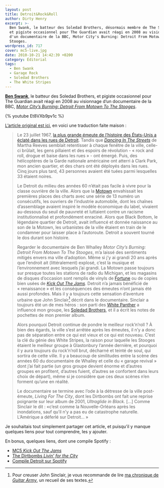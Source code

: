 ```yaml
---
layout: post
title: Detroit&Rock&Roll
author: Dirty Henry
excerpt: >-
  Ben Swank, le batteur des Soledad Brothers, désormais membre de The See See,
  et pigiste occasionnel pour The Guardian avait réagi en 2008 au visionnage
  d'un documentaire de la BBC, Motor City's Burning: Detroit From Motown To The
  Stooges.
wordpress_id: 717
cover: mc5-live.jpg
date: 2010-10-21 14:42:39 +0200
category: Éditorial
tags:
  - Ben Swank
  - Garage Rock
  - Soledad Brothers
  - The White Stripes
---
```


[**Ben Swank**][2], le batteur des Soledad Brothers, et pigiste occasionnel pour
The Guardian avait réagi en 2008 au visionnage d’un documentaire de la BBC,
[_Motor City’s Burning: Detroit From Motown To The Stooges_][3].

{% youtube Et8VXb9pv1c %}

[L’article original est ici][4], en voici une traduction faite maison :

> Le 23 juillet 1967, [la plus grande émeute de l’histoire des États-Unis a
> éclaté dans les rues de Detroit][5]. Tandis que [_Dancing In The Streets_][6]
> de Martha Reeves semblait retentisser à chaque fenêtre de la ville, celle-ci
> brûlait, les gens pillaient et des espoirs de révolution - « rock and roll,
> drogue et baise dans les rues » - ont émergé. Puis, des hélicoptères de la
> Garde nationale américaine ont atterri à Clark Park, mon ancien quartier, et
> des chars ont été déployés dans les rues. Cinq jours plus tard, 43 personnes
> avaient été tuées parmi lesquelles 33 étaient noires.
>
> Le Detroit du milieu des années 60 n’était pas facile à vivre pour la classe
> ouvrière de la ville. Alors que la [Motown][7] envahissait les premières
> places des charts avec une série de 13 numéro un consécutifs, les ouvriers de
> l’industrie automobile, dont les chaînes d’assemblage avaient inspiré le
> modèle économique du label, vivaient au-dessous du seuil de pauvreté et
> luttaient contre un racisme institutionnalisé et profondément enraciné. Alors
> que Black Bottom, le légendaire quartier de Detroit, avait influencé et donnée
> naissance au son de la Motown, les urbanistes de la ville étaient en train de
> le condamner pour laisser place à l’autoroute. Detroit a souvent tourné le dos
> durant son histoire.
>
> Regarder le documentaire de Ben Whalley _Motor City’s Burning: Detroit From
> Motown To The Stooges_, m’a laissé des sentiments mitigés envers ma ville
> d’adoption. Même si j’y ai grandi 20 ans après que l’endroit ait
> (littéralement) explosé, c’est la musique et l’environnement avec lesquels
> j’ai grandi. La Motown passe toujours sur presque toutes les stations de radio
> du Michigan, et les magasins de disques d’occasion sont remplis de vinyls de
> [Fortune][8] ou de copies bien usées de [_Kick Out The Jams_][9]. Detroit n’a
> jamais bénéficié de « renaissance » et les conséquences des émeutes n’ont
> jamais été aussi profondes. Mais il y a toujours cette sensation d’aventure
> urbaine que John Sinclair[^1] décrit dans le documentaire. Sinclair a toujours
> été un de mes héros : son parti des [White Panther][10] a influencé mon
> groupe, les [Soledad Brothers][i215], et il a écrit les notes de pochettes de
> mon premier album.
>
> Alors pourquoi Detroit continue de pondre le meilleur rock’n’roll ? À bien des
> égards, la ville s’est arrêtée après les émeutes, il n’y a donc pas de
> séparation entre ce qui est vieux et ce qui est nouveau. C’est la clé du génie
> des White Stripes, la raison pour laquelle les Stooges étaient le meilleur
> groupe à Glastonbury l’année dernière, et pourquoi il y aura toujours du
> rock’n’roll brut, décharné et teinté de soul, qui sortira de cette ville. Il y
> a beaucoup de similitudes entre la scène des années 60 du documentaire de
> Whalley et celle du « garage revival » dont j’ai fait partie (un gros groupe
> devient énorme et d’autres groupes en profitent, d’autres fuient, d’autres se
> confortent dans leurs choix de départ), même si je considère que ces deux
> scènes n’en forment qu’une en réalité.
>
> Le documentaire se termine avec l’ode à la détresse de la ville post-émeute,
> _Living For The City_, dont les Dirtbombs ont fait une reprise poignante sur
> leur album de 2001, _Ultraglide in Black_. […] Comme Sinclair le dit : «c’est
> comme la Nouvelle-Orléans après les inondations, sauf qu’il n’y a pas eu de
> catastrophe naturelle. L’Amérique a déferlé sur Detroit… »

Je souhaitais tout simplement partager cet article, et puisqu’il y manque
quelques liens pour tout comprendre, les y ajouter.

En bonus, quelques liens, dont une compile Spotify :

- [MC5 _Kick Out The Jams_][12]
- [The Dirtbombs _Livin’ for the City_][13]
- [Compile Detroit sur Spotify][14]

[^1]:
    Pour creuser John Sinclair, je vous recommande de lire [ma chronique de
    _Guitar Army_][11], un recueil de ses textes.

[i215]: https://www.deadrooster.org/soleded-brothers-next/
[2]: https://www.discogs.com/fr/artist/630557-Ben-Swank
[3]:
  https://www.themoviedb.org/movie/208636-motor-city-s-burning-detroit-from-motown-to-the-stooges
[4]: https://www.theguardian.com/music/2008/mar/01/popandrock.features16
[5]: https://en.wikipedia.org/wiki/1967_Detroit_riot
[6]: https://www.youtube.com/watch?v=CdvITn5cAVc
[7]: https://fr.wikipedia.org/wiki/Motown
[8]: https://en.wikipedia.org/wiki/Fortune_Records
[9]: https://fr.wikipedia.org/wiki/Kick_Out_the_Jams
[10]: https://en.wikipedia.org/wiki/White_Panther_Party
[11]: https://www.deadrooster.org/guitar-army-john-sinclair/
[12]: https://www.youtube.com/watch?v=iM6nasmkg7A
[13]: https://www.deezer.com/listen-2068265
[14]: https://open.spotify.com/user/dirtyhenry/playlist/1RLY05XUpE2GH92qaol6X6
